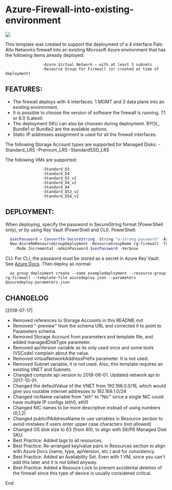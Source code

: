 # Azure-Firewall-into-existing-environment

[<img src="http://azuredeploy.net/deploybutton.png"/>](https://portal.azure.com/#create/Microsoft.Template/uri/https%3A%2F%2Fraw.githubusercontent.com%2Fjasonmeurer%2Fazure3micmanaged%2Fmaster%2FAzureDeploy.json)

This template was created to support the deployment of a 4 interface Palo Alto Networks firewall into an existing Microsoft Azure environment that has the following items already deployed:

                    -Azure Virtual Network - with at least 3 subnets
                    -Resource Group for Firewall (or created at time of deployment)

## FEATURES:

- The firewall deploys with 4 interfaces.  1 MGMT and 3 data plane into an existing environment.
- It is possible to choose the version of software the firewall is running. 7.1 or 8.0 (Latest)
- The deployment SKU can also be choosen during deployment.  BYOL, Bundle1 or Bundle2 are the available options.
- Static IP addresses assignment is used for all the firewall interfaces.

The following Storage Account types are supported for Managed Disks:
                -Standard_LRS
                -Premium_LRS
                -StandardSSD_LRS

The following VMs are supported:

                    -Standard_D3
                    -Standard_D4
                    -Standard_D3_v2
                    -Standard_D4_v2
                    -Standard_A4
                    -Standard_DS3_v2
                    -Standard_DS4_v2

## DEPLOYMENT:
When deploying, specify the password in SecureString format (PowerShell only), or by using Key Vault (PowerShell and CLI).
PowerShell:

```powershell
  $secPassword = ConvertTo-SecureString -String "a-strong-password" -AsPlainText -Force
  New-AzureRmResourceGroupDeployment -ResourceGroupName rg-firewall -TemplateFile .\azuredeploy.json -TemplateParameterFile .\azuredeploy.parameters.json `
    -Mode Incremental -adminPassword $secPassword -Verbose
```

CLI:
For CLI, the password must be stored as a secret in Azure Key Vault. See [Azure Docs](https://docs.microsoft.com/en-us/azure/azure-resource-manager/resource-group-template-deploy-cli#sample-template). Then deploy as normal:

```
  az group deployment create --name exampledeployment --resource-group rg-firewall --template-file azuredeploy.json --parameters @azuredeploy.parameters.json
```


## CHANGELOG
[2018-07-17]

- Removed references to Storage Accounts in this README.md
- Removed "-preview" from the schema URL and corrected it to point to Parameters schema.
- Removed Storage Account from parameters and template file, and added managedDiskType parameter.
- Removed apiVersion variable as its only used once and some tools (VSCode) complain about the value.
- Removed virtualNetworkAddressPrefix parameter. It is not used.
- Removed Subnet variable, it is not used. Also, this template requires an existing VNET and Subnets.
- Changed compute api version to 2018-06-01. Updated network api to 2017-10-01.
- Changed the defaultValue of the VNET from 192.168.0.0/16, which would give you routable internet addresses to 192.168.1.0/24
- Changed nicName variable from "eth" to "Nic" since a single NIC could have multiple IP configs (eth0, eth1)
- Changed NIC names to be more descriptive instead of using numbers (0,1,2)
- Changed publicIPAddressName to use variables in Resource section to avoid mistakes if users enter upper case characters (not allowed)
- Changed OS disk size to 63 (from 60), to align with S6/P6 Managed Disk SKU.
- Best Practice: Added tags to all resources.
- Best Practice: Re-arranged key/value pairs in Resources section to align with Azure Docs (name, type, apiVersion, etc.) and for consistency.
- Best Practice: Added an Availability Set. Even with 1 VM, since you can't add this later and it is not billed anyway.
- Best Practice: Added a Resouce Lock to prevent accidental deletion of the firewall since this type of device is usually considered critical.

End